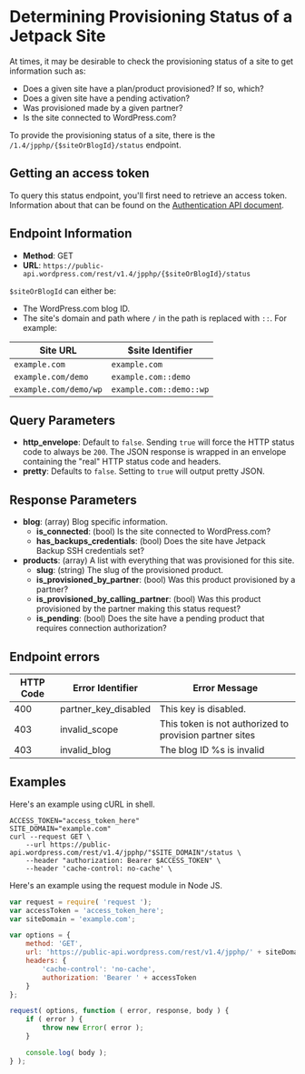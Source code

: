 # Determining Provisioning Status of a Jetpack Site

At times, it may be desirable to check the provisioning status of a site to get information such as:

- Does a given site have a plan/product provisioned? If so, which?
- Does a given site have a pending activation?
- Was provisioned made by a given partner?
- Is the site connected to WordPress.com?

To provide the provisioning status of a site, there is the `/1.4/jpphp/{$siteOrBlogId}/status` endpoint.

## Getting an access token

To query this status endpoint, you'll first need to retrieve an access token. Information about that can be found on the [Authentication API document](../jetpack-start-endpoints/authentication.md#getting-a-jetpack-partner-access-token ).

## Endpoint Information

- __Method__: GET
- __URL__:    `https://public-api.wordpress.com/rest/v1.4/jpphp/{$siteOrBlogId}/status`

`$siteOrBlogId` can either be:
 
 - The WordPress.com blog ID.
 - The site's domain and path where `/` in the path is replaced with `::`. For example:

| Site URL              | $site Identifier        |
| --------------------- | -------------------     |
| `example.com`         | `example.com`           |
| `example.com/demo`    | `example.com::demo`     |
| `example.com/demo/wp` | `example.com::demo::wp` |

## Query Parameters

- __http_envelope__: Default to `false`. Sending `true` will force the HTTP status code to always be `200`. The JSON response is wrapped in an envelope containing the "real" HTTP status code and headers.
- __pretty__:        Defaults to `false`. Setting to `true` will output pretty JSON.

## Response Parameters

- __blog__:                                (array) Blog specific information.
  - __is_connected__:                      (bool) Is the site connected to WordPress.com?
  - __has_backups_credentials__:           (bool) Does the site have Jetpack Backup SSH credentials set?
- __products__:                            (array) A list with everything that was provisioned for this site.
  - __slug__:                              (string) The slug of the provisioned product.
  - __is_provisioned_by_partner__:         (bool) Was this product provisioned by a partner?
  - __is_provisioned_by_calling_partner__: (bool) Was this product provisioned by the partner making this status request?
  - __is_pending__:                        (bool) Does the site have a pending product that requires connection authorization?
  
## Endpoint errors

| HTTP Code | Error Identifier      | Error Message                                                             |
| --------- | --------------------- | ------------------------------------------------------------------------- |
| 400       | partner_key_disabled  | This key is disabled.                                                     |
| 403       | invalid_scope         | This token is not authorized to provision partner sites                   |
| 403       | invalid_blog          | The blog ID %s is invalid                                                 |

## Examples

Here's an example using cURL in shell.

```shell
ACCESS_TOKEN="access_token_here"
SITE_DOMAIN="example.com"
curl --request GET \
    --url https://public-api.wordpress.com/rest/v1.4/jpphp/"$SITE_DOMAIN"/status \
    --header "authorization: Bearer $ACCESS_TOKEN" \
    --header 'cache-control: no-cache' \
```

Here's an example using the request module in Node JS.

```javascript
var request = require( 'request ');
var accessToken = 'access_token_here';
var siteDomain = 'example.com';

var options = {
    method: 'GET',
    url: 'https://public-api.wordpress.com/rest/v1.4/jpphp/' + siteDomain + '/status',
    headers: {
        'cache-control': 'no-cache',
        authorization: 'Bearer ' + accessToken
    }
};

request( options, function ( error, response, body ) {
    if ( error ) {
        throw new Error( error );
    }

    console.log( body );
} );
```
